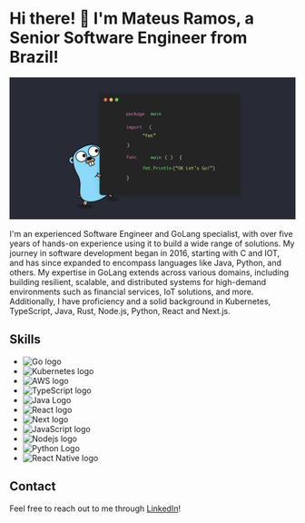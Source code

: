 # Hi there! 👋 I'm Mateus Ramos, a Senior Software Engineer from Brazil!

![Golang-printing-lets-go](https://raw.githubusercontent.com/devmateusramos/img/main/go-wpp.png)

I'm an experienced Software Engineer and GoLang specialist, with over five years of hands-on experience using it to build a wide range of solutions. My journey in software development began in 2016, starting with C and IOT, and has since expanded to encompass languages like Java, Python, and others. My expertise in GoLang extends across various domains, including building resilient, scalable, and distributed systems for high-demand environments such as financial services, IoT solutions, and more. Additionally, I have proficiency and a solid background in Kubernetes, TypeScript, Java, Rust, Node.js, Python, React and Next.js.

## Skills

- ![Go logo](https://img.shields.io/badge/Go-00ADD8?style=for-the-badge&logo=go&logoColor=white)
- ![Kubernetes logo](https://img.shields.io/badge/kubernetes-%23326ce5.svg?style=for-the-badge&logo=kubernetes&logoColor=white)
- ![AWS logo](https://img.shields.io/badge/Amazon_AWS-232F3E?style=for-the-badge&logo=amazon-aws&logoColor=white)
- ![TypeScript logo](https://img.shields.io/badge/TypeScript-007ACC?style=for-the-badge&logo=typescript&logoColor=white)
- ![Java Logo](https://img.shields.io/badge/Java-ED8B00?style=for-the-badge&logo=java&logoColor=white)
- ![React logo](https://img.shields.io/badge/React-20232A?style=for-the-badge&logo=react&logoColor=61DAFB)
- ![Next logo](https://img.shields.io/badge/Next.js-000?logo=nextdotjs&logoColor=fff&style=for-the-badge)
- ![JavaScript logo](https://img.shields.io/badge/JavaScript-F7DF1E?style=for-the-badge&logo=javascript&logoColor=black)
- ![Nodejs logo](https://img.shields.io/badge/Node.js-43853D?style=for-the-badge&logo=node.js&logoColor=white)
- ![Python Logo](https://img.shields.io/badge/Python-3776AB?style=for-the-badge&logo=python&logoColor=white)
- ![React Native logo](https://img.shields.io/badge/React_Native-20232A?style=for-the-badge&logo=react&logoColor=61DAFB)


## Contact
Feel free to reach out to me through [LinkedIn](https://www.linkedin.com/in/devmateusramos)!
